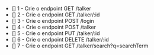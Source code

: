 - [] 1 - Crie o endpoint GET /talker
- [] 2 - Crie o endpoint GET /talker/:id
- [] 3 - Crie o endpoint POST /login
- [] 4 - Crie o endpoint POST /talker
- [] 5 - Crie o endpoint PUT /talker/:id
- [] 6 - Crie o endpoint DELETE /talker/:id
- [] 7 - Crie o endpoint GET /talker/search?q=searchTerm